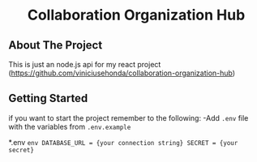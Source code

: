 <h1 align='center'>
    <br>Collaboration Organization Hub
</h1>

## About The Project
This is just an node.js api for my react project (https://github.com/viniciusehonda/collaboration-organization-hub)

## Getting Started
if you want to start the project remember to the following:
-Add `.env` file with the variables from `.env.example`

*.env
    ```env
    DATABASE_URL = {your connection string}
    SECRET = {your secret}
    ```